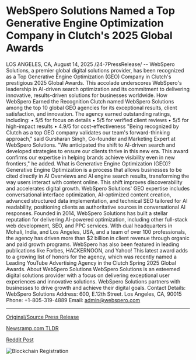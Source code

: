 # WebSpero Solutions Named a Top Generative Engine Optimization Company in Clutch's 2025 Global Awards

LOS ANGELES, CA, August 14, 2025 /24-7PressRelease/ -- WebSpero Solutions, a premier global digital solutions provider, has been recognized as a Top Generative Engine Optimization (GEO) Company in Clutch's prestigious 2025 Global Awards. This accolade underscores WebSpero's leadership in AI-driven search optimization and its commitment to delivering innovative, results-driven solutions for businesses worldwide.  How WebSpero Earned the Recognition  Clutch named WebSpero Solutions among the top 10 global GEO agencies for its exceptional results, client satisfaction, and innovation. The agency earned outstanding ratings, including:  • 5/5 for focus on details • 5/5 for verified client reviews • 5/5 for high-impact results • 4.9/5 for cost-effectiveness  "Being recognized by Clutch as a top GEO company validates our team's forward-thinking approach," said Gursharan Singh, Co-founder and Marketing Expert at WebSpero Solutions.   "We anticipated the shift to AI-driven search and developed strategies to ensure our clients thrive in this new era. This award confirms our expertise in helping brands achieve visibility even in new frontiers," he added.   What is Generative Engine Optimization (GEO)?  Generative Engine Optimization is a process that allows businesses to be cited directly in AI Overviews and AI engine search results, transforming the way users interact with content online. This shift improves discoverability and accelerates digital growth.  WebSpero Solutions' GEO expertise includes conversational interface optimization, AI-optimized content creation, advanced structured data implementation, and technical SEO tailored for AI readability, positioning clients as authoritative sources in conversational AI responses.  Founded in 2014, WebSpero Solutions has built a stellar reputation for delivering AI-powered optimization, including other full-stack web development, SEO, and PPC services. With dual headquarters in Mohali, India, and Los Angeles, USA, and a team of over 100 professionals, the agency has driven more than $2 billion in client revenue through organic and paid growth programs. WebSpero has also been featured in leading publications like Forbes, HACKERNOON, and Yahoo!  This latest award adds to a growing list of honors for the agency, which was recently named a Leading YouTube Advertising Agency in the Clutch Spring 2025 Global Awards.  About WebSpero Solutions   WebSpero Solutions is an esteemed digital solutions provider with a focus on delivering exceptional user experiences and innovative solutions. WebSpero Solutions partners with businesses to drive growth and achieve their digital goals.  Contact Details:  WebSpero Solutions  Address: 600, E.12th Street. Los Angeles, CA, 90015 Phone: +1-805-319-4889 Email: admin@webspero.com 

---

[Original/Source Press Release](https://www.24-7pressrelease.com/press-release/525818/webspero-solutions-named-a-top-generative-engine-optimization-company-in-clutchs-2025-global-awards)
                    

[Newsramp.com TLDR](https://newsramp.com/curated-news/webspero-solutions-named-top-geo-company-in-2025-clutch-global-awards/e02c3024e3db34f56a7f8fc85ba864c4) 

 



[Reddit Post](https://www.reddit.com/r/AwardsAndRecognition/comments/1mptuib/webspero_solutions_named_top_geo_company_in_2025/) 



![Blockchain Registration](https://cdn.newsramp.app/24-7PressRelease/qrcode/258/14/wait4u2J.webp)